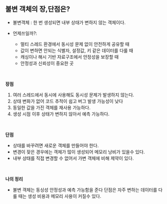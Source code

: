 ## 불변 객체의 장,단점은?

- 불변객체 : 한 번 생성되면 내부 상태가 변하지 않는 객체이다.

- 언제쓰일까?:
  - 멀티 스레드 환경에서 동시성 문제 없이 안전하게 공유할 때
  - 값이 변하면 안되는 식별자, 설정값, 키 같은 데이터를 다룰 때
  - 캐싱이나 해시 기반 자료구조에서 안정성을 보장할 때
  - 안정성과 신뢰성이 중요한 곳

<br/>

**장점**
1. 여러 스레드에서 동시에 사용해도 동시성 문제가 발생하지 않는다.
2. 상태 변화가 없어 코드 추적이 쉽고 버그 발생 가능성이 낮다
3. 동일한 값을 가진 객체를 재사용 가능하다.
4. 생성 시점 이후 상태가 변하지 않아서 예측 가능하다.


<br/>

**단점**
- 상태를 바꾸려면 새로운 객체를 만들어야 한다.
- 변경이 잦은 경우에는 객체가 많이 생성되어 메모리 낭비가 있을수 있다.
- 내부 상태를 직접 변경할 수 없어서 가변 객체에 비해 제약이 있다.


<br/>

**나의 정리**
- 불변 객체는 동싱성 안정성과 예측 가능함을 준다 단점은 자주 변하는 데이터를 다룰 때는 생성 비용과 메모리 사용이 커질수 있다.
